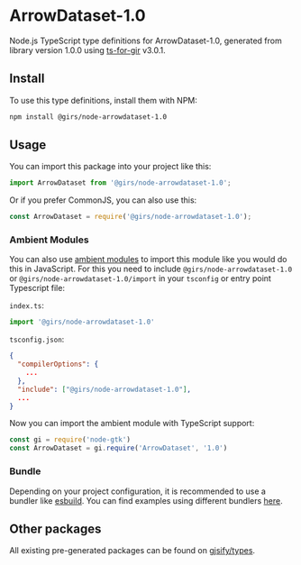 
# ArrowDataset-1.0

Node.js TypeScript type definitions for ArrowDataset-1.0, generated from library version 1.0.0 using [ts-for-gir](https://github.com/gjsify/ts-for-gir) v3.0.1.


## Install

To use this type definitions, install them with NPM:
```bash
npm install @girs/node-arrowdataset-1.0
```

## Usage

You can import this package into your project like this:
```ts
import ArrowDataset from '@girs/node-arrowdataset-1.0';
```

Or if you prefer CommonJS, you can also use this:
```ts
const ArrowDataset = require('@girs/node-arrowdataset-1.0');
```

### Ambient Modules

You can also use [ambient modules](https://github.com/gjsify/ts-for-gir/tree/main/packages/cli#ambient-modules) to import this module like you would do this in JavaScript.
For this you need to include `@girs/node-arrowdataset-1.0` or `@girs/node-arrowdataset-1.0/import` in your `tsconfig` or entry point Typescript file:

`index.ts`:
```ts
import '@girs/node-arrowdataset-1.0'
```

`tsconfig.json`:
```json
{
  "compilerOptions": {
    ...
  },
  "include": ["@girs/node-arrowdataset-1.0"],
  ...
}
```

Now you can import the ambient module with TypeScript support: 

```ts
const gi = require('node-gtk')
const ArrowDataset = gi.require('ArrowDataset', '1.0')
```


### Bundle

Depending on your project configuration, it is recommended to use a bundler like [esbuild](https://esbuild.github.io/). You can find examples using different bundlers [here](https://github.com/gjsify/ts-for-gir/tree/main/examples).

## Other packages

All existing pre-generated packages can be found on [gjsify/types](https://github.com/gjsify/types).


